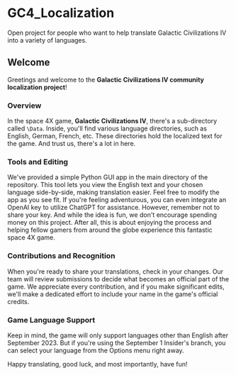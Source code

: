 # GC4_Localization
Open project for people who want to help translate Galactic Civilizations IV into a variety of languages.

## Welcome
Greetings and welcome to the **Galactic Civilizations IV community localization project**!

### Overview
In the space 4X game, **Galactic Civilizations IV**, there's a sub-directory called `\Data`. Inside, you'll find various language directories, such as English, German, French, etc. These directories hold the localized text for the game. And trust us, there's a lot in here.

### Tools and Editing
We've provided a simple Python GUI app in the main directory of the repository. This tool lets you view the English text and your chosen language side-by-side, making translation easier. Feel free to modify the app as you see fit. If you're feeling adventurous, you can even integrate an OpenAI key to utilize ChatGPT for assistance. However, remember not to share your key. And while the idea is fun, we don't encourage spending money on this project. After all, this is about enjoying the process and helping fellow gamers from around the globe experience this fantastic space 4X game.

### Contributions and Recognition
When you're ready to share your translations, check in your changes. Our team will review submissions to decide what becomes an official part of the game. We appreciate every contribution, and if you make significant edits, we'll make a dedicated effort to include your name in the game's official credits.

### Game Language Support
Keep in mind, the game will only support languages other than English after September 2023. But if you're using the September 1 Insider's branch, you can select your language from the Options menu right away.

Happy translating, good luck, and most importantly, have fun!
